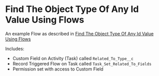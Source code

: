 # Find The Object Type Of Any Id Value Using Flows

An example Flow as described in [Find The Object Type Of Any Id Value Using Flows](https://unofficialsf.com/find-the-object-type-of-any-id-value-using-flows/)

Includes:
 - Custom Field on Activity (Task) called `Related_To_Type__c`
 - Record Triggered Flow on Task called `Task_Set_Related_To_Fields`
 - Permission set with access to Custom Field
